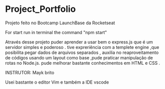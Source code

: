 # Project_Portfolio
Projeto feito no Bootcamp LaunchBase da Rocketseat

For start run in terminal the command "npm start"


Através desse projeto puder aprender a usar bem o express.js que é um servidor simples e poderoso .
tive expreriência com a templete engine ,que posibilita pegar dados de arquivos separados ,
auxilia no reaproveitamento de códigos usando um layout como base ,pude praticar manipulação de rotas no Node.js.
pude melhorar bastante conhecimentos em HTML e CSS .

INSTRUTOR: Mayk brito

Usei bastante o editor Vim e também a IDE vscode 
